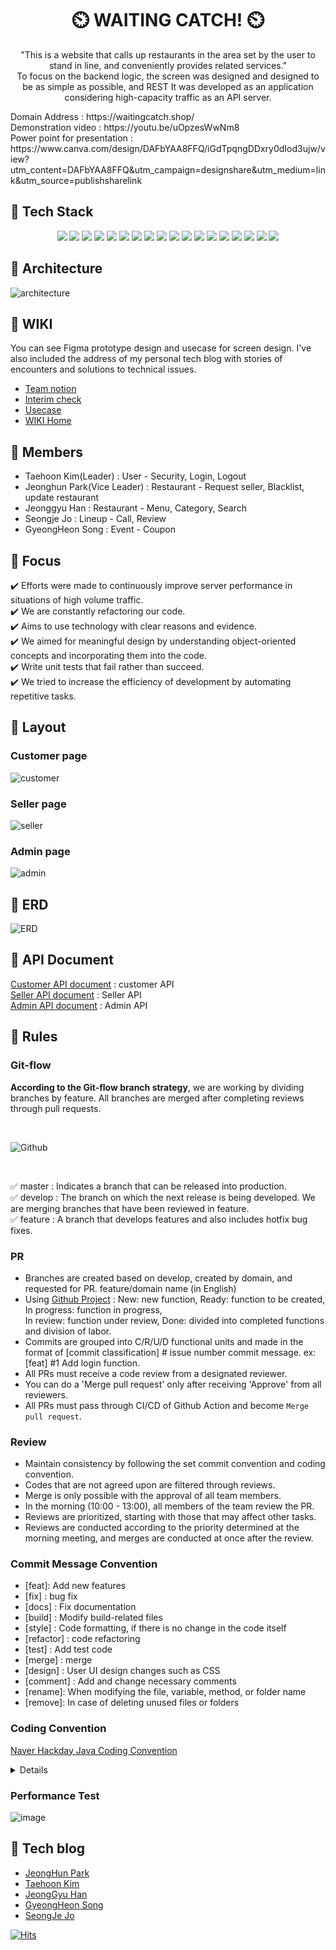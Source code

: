 <h1 align="center" >
 ⏲️ WAITING CATCH! ⏲️
</h1>
<p align="center">
"This is a website that calls up restaurants in the area set by the user to stand in line, and conveniently provides related services."<br> To focus on the backend logic, the screen was designed and designed to be as simple as possible, and REST It was developed as an application considering high-capacity traffic as an API server.</p>
<div> Domain Address : https://waitingcatch.shop/</div>
<div> Demonstration video : https://youtu.be/uOpzesWwNm8</div>
<div> Power point for presentation : https://www.canva.com/design/DAFbYAA8FFQ/iGdTpqngDDxry0dIod3ujw/view?utm_content=DAFbYAA8FFQ&utm_campaign=designshare&utm_medium=link&utm_source=publishsharelink
<br>

## :rocket: Tech Stack <br>

<div align=center>
 <img src="https://img.shields.io/badge/spring-6DB33F?style=for-the-badge&logo=spring&logoColor=white">
 <img src="https://img.shields.io/badge/Java-007396?style=for-the-badge&logo=openjdk&logoColor=white">
 <img src="https://img.shields.io/badge/Gradle-02303A?style=for-the-badge&logo=gradle&logoColor=white">
 <img src="https://img.shields.io/badge/spring boot-6DB33F?style=for-the-badge&logo=springboot&logoColor=white">
 <img src="https://img.shields.io/badge/Spring_Security-6DB33F?style=for-the-badge&logo=Spring-Security&logoColor=white">
 <img src="https://img.shields.io/badge/Mysql-4479A1?style=for-the-badge&logo=mysql&logoColor=white">
 <img src="https://img.shields.io/badge/Redis-DC382D?style=for-the-badge&logo=redis&logoColor=white">
 <img src="https://img.shields.io/badge/Hibernate-59666C?style=for-the-badge&logo=Hibernate&logoColor=white">
 <img src="https://img.shields.io/badge/Google API-4285F4?style=for-the-badge&logo=google&logoColor=white">
 <img src="https://img.shields.io/badge/Naver API-03C75A?style=for-the-badge&logo=naver&logoColor=white">
 <img src="https://img.shields.io/badge/KAKAO API-FFCD00?style=for-the-badge&logo=kakao&logoColor=white">
 <img src="https://img.shields.io/badge/Thymeleaf-005F0F?style=for-the-badge&logo=Thymeleaf&logoColor=white">
 <img src="https://img.shields.io/badge/AWS EC2-FF9900?style=for-the-badge&logo=amazon-ec2&logoColor=white">
 <img src="https://img.shields.io/badge/AWS S3-569A31?style=for-the-badge&logo=amazon-s3&logoColor=white">
 <img src="https://img.shields.io/badge/nGrinder-F79A10?style=for-the-badge&logo=naver&logoColor=white">
 <img src="https://img.shields.io/badge/IntelliJ-000000?style=for-the-badge&logo=intellij-idea&logoColor=white">
 <img src="https://img.shields.io/badge/Github-181717?style=for-the-badge&logo=github&logoColor=white">
 <img src="https://img.shields.io/badge/postman-FF6C37?style=for-the-badge&logo=postman&logoColor=white">
</div>

## :rocket: Architecture

![architecture](https://user-images.githubusercontent.com/117354616/223635129-335aeed8-3ecf-4350-b3fb-fe70b554229a.png)

## :rocket: WIKI

You can see Figma prototype design and usecase for screen design. I've also included the address of my personal tech blog with stories of encounters and solutions to technical issues.
 
- [Team notion](https://www.notion.so/S-A-e0603e170f0f4a9da949ad475682a2d9)
- [Interim check](https://www.notion.so/cde90590bd314d06ab48bcee39b53d19)
- [Usecase](https://github.com/mitoconcrete/waiting-catch-project/wiki/Use-Case)
- [WIKI Home](https://github.com/mitoconcrete/waiting-catch-project/wiki)

## 👥 Members
- Taehoon Kim(Leader) : User - Security, Login, Logout<br>
- Jeonghun Park(Vice Leader) : Restaurant - Request seller, Blacklist, update restaurant<br>
- Jeonggyu Han : Restaurant - Menu, Category, Search<br>
- Seongje Jo : Lineup - Call, Review<br>
- GyeongHeon Song : Event - Coupon<br>

## :rocket: Focus

:heavy_check_mark: Efforts were made to continuously improve server performance in situations of high volume traffic.    
:heavy_check_mark: We are constantly refactoring our code.      
:heavy_check_mark: Aims to use technology with clear reasons and evidence.    
:heavy_check_mark: We aimed for meaningful design by understanding object-oriented concepts and incorporating them into the code.    
:heavy_check_mark: Write unit tests that fail rather than succeed.    
:heavy_check_mark: We tried to increase the efficiency of development by automating repetitive tasks.

## :rocket: Layout

### Customer page

![customer](https://user-images.githubusercontent.com/83831110/220533919-bda97501-0330-4db4-a49e-16511947230c.png)

### Seller page<br>

![seller](https://user-images.githubusercontent.com/83831110/220533662-5c232a94-2fc2-4dc3-9587-2d2c88c4694e.JPG)

### Admin page<br>

![admin](https://user-images.githubusercontent.com/83831110/220535096-f96b90c8-b67e-441e-b53a-c779b6d5c343.JPG)

## :rocket: ERD
![ERD](https://user-images.githubusercontent.com/117354616/223995399-17b3c6ed-d2a5-45c3-92df-6f2a3a8c3c0d.png)

## :rocket: API Document

[Customer API document](https://docs.google.com/spreadsheets/d/1Hhjp6eKlJxv6ZLsFz1xe50t-xMe478o5_Je7RIvn1YA/edit#gid=0) : customer API<br>
[Seller API document](https://docs.google.com/spreadsheets/d/1Hhjp6eKlJxv6ZLsFz1xe50t-xMe478o5_Je7RIvn1YA/edit#gid=787721886) :
Seller API<br>
[Admin API document](https://docs.google.com/spreadsheets/d/1Hhjp6eKlJxv6ZLsFz1xe50t-xMe478o5_Je7RIvn1YA/edit#gid=1180646390) :
Admin API<br>

## :rocket: Rules

### Git-flow

**According to the Git-flow branch strategy**, we are working by dividing branches by feature.
All branches are merged after completing reviews through pull requests.

<br>

![Github](https://user-images.githubusercontent.com/83831110/220528904-f3387e71-30cc-437e-8e9c-5ce8576112ea.svg)

<br>

:white_check_mark: master :  Indicates a branch that can be released into production.     
:white_check_mark: develop : The branch on which the next release is being developed. We are merging branches that have been reviewed in feature.    
:white_check_mark: feature : A branch that develops features and also includes hotfix bug fixes.

### PR

- Branches are created based on develop, created by domain, and requested for PR. feature/domain name (in English)<br>
- Using [Github Project](https://github.com/users/mitoconcrete/projects/6/views/1) : New: new function, Ready: function to be created, In
  progress: function in progress, <br> In review: function under review, Done: divided into completed functions and division of labor.
- Commits are grouped into C/R/U/D functional units and made in the format of [commit classification] # issue number commit message. ex:[feat] #1 Add login function.
- All PRs must receive a code review from a designated reviewer.
- You can do a 'Merge pull request' only after receiving 'Approve' from all reviewers.
- All PRs must pass through CI/CD of Github Action and become `Merge pull request`.
 
### Review
 
- Maintain consistency by following the set commit convention and coding convention.
- Codes that are not agreed upon are filtered through reviews.
- Merge is only possible with the approval of all team members.
- In the morning (10:00 - 13:00), all members of the team review the PR.
- Reviews are prioritized, starting with those that may affect other tasks.
- Reviews are conducted according to the priority determined at the morning meeting, and merges are conducted at once after the review.
 
### Commit Message Convention
- [feat]: Add new features
- [fix] : bug fix
- [docs] : Fix documentation
- [build] : Modify build-related files
- [style] : Code formatting, if there is no change in the code itself
- [refactor] : code refactoring
- [test] : Add test code
- [merge] : merge
- [design] : User UI design changes such as CSS
- [comment] : Add and change necessary comments
- [rename]: When modifying the file, variable, method, or folder name
- [remove]: In case of deleting unused files or folders

</div>

### Coding Convention
[Naver Hackday Java Coding Convention](https://naver.github.io/hackday-conventions-java)
<details>
<summary>Details</summary>
<div markdown="1">  
 
- Use `//` if comments can be organized on one line, and `/**/` if lines need to be skipped through the enter key.
- Service uses interface.
- The value received as a service parameter must be a DTO, and the value that will not change even if beaten to death is used by bringing the controller DTO as it is.
- DTOs are created and passed regardless of the number of parameters.
- DTO is created and used only when there are two or more parameters.
- However, InternalService does not use DTO.
- Use the combination of `verb + noun` for the method name.
- DTO naming is method naming + layer name (Service, Controller) + Response/Request. (DTO excluded)
  - ex) `XxxControllerRequest, XxxServiceResponse, XxxServiceRequest`
- Excluding layer names that do not change when you think about it.
  - ex) `XxxRequest, XxxResponse`
- Define and use a method that returns an entity to be used inside the service layer as _ within the service.
  - ex) _getUser, _getReservation → Return Entity
  - ex) getUser, getReservation → Return Dto
- When one parameter is declared: get, create, update, delete + by + parameter name
- When two or more parameters are declared: get, create, update, delete + Use abbreviated parameters in one word.
- Multiple variable names: ~s(o), ~List(x)

</div>
</details>

### Performance Test

![image](https://user-images.githubusercontent.com/83831110/225832810-57e22f13-0ad1-47c0-9387-8b4ef50bcaad.png)

## :rocket: Tech blog

- [JeongHun Park](https://velog.io/@dudaksdk3214)
- [Taehoon Kim](https://mitoconcrete.github.io)
- [JeongGyu Han](https://jk891113.tistory.com/)
- [GyeongHeon Song](https://velog.io/@rianbowgift)
- [SeongJe Jo](https://velog.io/@sj_)

[![Hits](https://hits.seeyoufarm.com/api/count/incr/badge.svg?url=https%3A%2F%2Fgithub.com%2Ff-lab-edu%2Fevent-recommender-festa&count_bg=%2379C83D&title_bg=%23555555&icon=&icon_color=%23E7E7E7&title=hits&edge_flat=false)](https://hits.seeyoufarm.com)


